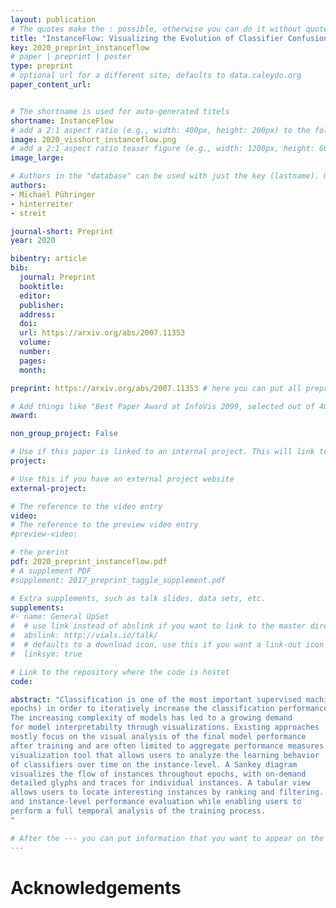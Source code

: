 ```yaml
---
layout: publication
# The quotes make the : possible, otherwise you can do it without quotes
title: "InstanceFlow: Visualizing the Evolution of Classifier Confusion on the Instance Level"
key: 2020_preprint_instanceflow
# paper | preprint | poster
type: preprint
# optional url for a different site; defaults to data.caleydo.org
paper_content_url: 


# The shortname is used for auto-generated titels
shortname: InstanceFlow
# add a 2:1 aspect ratio (e.g., width: 400px, height: 200px) to the folder /assets/images/papers/
image: 2020_visshort_instanceflow.png
# add a 2:1 aspect ratio teaser figure (e.g., width: 1200px, height: 600px) to the folder /assets/images/papers/
image_large: 

# Authors in the "database" can be used with just the key (lastname). Others can be written properly.
authors:
- Michael Pühringer
- hinterreiter
- streit 

journal-short: Preprint
year: 2020

bibentry: article
bib:
  journal: Preprint
  booktitle: 
  editor: 
  publisher: 
  address: 
  doi: 
  url: https://arxiv.org/abs/2007.11353
  volume: 
  number: 
  pages: 
  month: 

preprint: https://arxiv.org/abs/2007.11353 # here you can put all preprint links (arxiv.org, osf.io,...)

# Add things like "Best Paper Award at InfoVis 2099, selected out of 4000 submissions"
award:

non_group_project: False

# Use if this paper is linked to an internal project. This will link to the project site
project: 

# Use this if you have an external project website
external-project: 

# The reference to the video entry
video: 
# The reference to the preview video entry
#preview-video:

# the prerint
pdf: 2020_preprint_instanceflow.pdf
# A supplement PDF
#supplement: 2017_preprint_taggle_supplement.pdf

# Extra supplements, such as talk slides, data sets, etc.
supplements:
#- name: General UpSet
#  # use link instead of abslink if you want to link to the master directory
#  abslink: http://vials.io/talk/
#  # defaults to a download icon, use this if you want a link-out icon
#  linksym: true

# Link to the repository where the code is hostet
code: 

abstract: "Classification is one of the most important supervised machine learning tasks. During the training of a classification model, the training instances are fed to the model multiple times (during multiple
epochs) in order to iteratively increase the classification performance.
The increasing complexity of models has led to a growing demand
for model interpretabilty through visualizations. Existing approaches
mostly focus on the visual analysis of the final model performance
after training and are often limited to aggregate performance measures. In this paper we introduce InstanceFlow, a novel dual-view
visualization tool that allows users to analyze the learning behavior
of classifiers over time on the instance-level. A Sankey diagram
visualizes the flow of instances throughout epochs, with on-demand
detailed glyphs and traces for individual instances. A tabular view
allows users to locate interesting instances by ranking and filtering. In this way, InstanceFlow bridges the gap between class-level
and instance-level performance evaluation while enabling users to
perform a full temporal analysis of the training process.
"

# After the --- you can put information that you want to appear on the website using markdown formatting or HTML. A good example are acknowledgements, extra references, an erratum, etc.
---
```



# Acknowledgements


